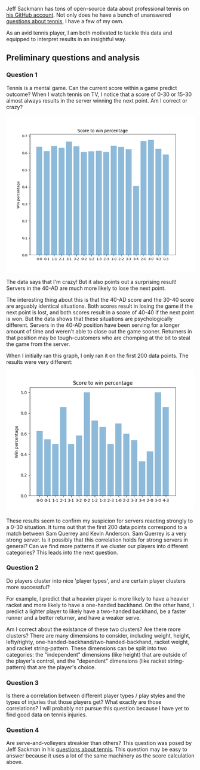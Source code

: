 Jeff Sackmann has tons of open-source data about professional tennis on [his GitHub account](https://github.com/JeffSackmann).  Not only does he have a bunch of unanswered [questions about tennis](https://github.com/JeffSackmann/tennis_Research_Notes), I have a few of my own.

As an avid tennis player, I am both motivated to tackle this data and equipped to interpret results in an insightful way.

## Preliminary questions and analysis

### Question 1

Tennis is a mental game.  Can the current score within a game predict outcome?  When I watch tennis on TV, I notice that a score of 0-30 or 15-30 almost always results in the server winning the next point.  Am I correct or crazy?

![ad-out](ad-out.png)

The data says that I'm crazy!  But it also points out a surprising result!  Servers in the 40-AD are much more likely to lose the next point.

The interesting thing about this is that the 40-AD score and the 30-40 score are arguably identical situations.  Both scores result in losing the game if the next point is lost, and both scores result in a score of 40-40 if the next point is won.  But the data shows that these situations are psychologically different.  Servers in the 40-AD position have been serving for a longer amount of time and weren't able to close out the game sooner.  Returners in that position may be tough-customers who are chomping at the bit to steal the game from the server.

When I initially ran this graph, I only ran it on the first 200 data points.  The results were very different:

![Querrey-Anderson](Querrey-Anderson.png)

These results seem to confirm my suspicion for servers reacting strongly to a 0-30 situation.  It turns out that the first 200 data points correspond to a match between Sam Querrey and Kevin Anderson.  Sam Querrey is a very strong server.  Is it possibly that this correlation holds for strong servers in general?  Can we find more patterns if we cluster our players into different categories?  This leads into the next question.

### Question 2

Do players cluster into nice 'player types', and are certain player clusters more successful?

For example, I predict that a heavier player is more likely to have a heavier racket and more likely to have a one-handed backhand.  On the other hand, I predict a lighter player to likely have a two-handed backhand, be a faster runner and a better returner, and have a weaker serve.

Am I correct about the existance of these two clusters?  Are there more clusters?  There are many dimensions to consider, including weight, height, lefty/righty, one-handed-backhand/two-handed-backhand, racket weight, and racket string-pattern.  These dimensions can be split into two categories: the "independent" dimensions (like height) that are outside of the player's control, and the "dependent" dimensions (like racket string-pattern) that are the player's choice.

### Question 3

Is there a correlation between different player types / play styles and the types of injuries that those players get?  What exactly are those correlations?  I will probably not pursue this question because I have yet to find good data on tennis injuries.

### Question 4

Are serve-and-volleyers streakier than others?  This question was posed by Jeff Sackman in his [questions about tennis](https://github.com/JeffSackmann/tennis_Research_Notes).  This question may be easy to answer because it uses a lot of the same machinery as the score calculation above.




